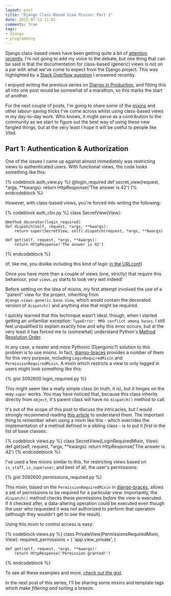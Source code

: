 ```yaml
---
layout: post
title: "Django Class-Based View Mixins: Part 1"
date: 2012-07-12 11:01
comments: true
tags:
- django
- programming
---
```


Django class-based views have been getting quite a bit of
[attention][cbv-mistake] [recently][cbv-not-mistake].
I'm not going to add my voice to the debate, but one thing that can be said is
that the documentation for class-based (generic) views is not on a par with
what we've come to expect from the Django project. This was highlighted by
a [Stack Overflow question][so-q] I answered recently.

I enjoyed writing the previous series on [Django in Production][dip], and
fitting this all into one post would be somewhat of a marathon, so this marks
the start of another.

For the next couple of posts, I'm going to share some of the
[mixins][wiki-mixins] and other labour-saving tricks I've come across whilst
using class-based views in my day-to-day work. Who knows, it might serve as
a contribution to the community as we start to figure out the best way of using
these new fangled things, but at the very least I hope it will be useful to
people like *Vlad*.

Part 1: Authentication & Authorization
--------------------------------------

One of the issues I came up against almost immediately was restricting views to
authenticated users. With functional views, the code looks something like this:

{% codeblock auth_view.py %}
@login_required
def secret_view(request, *args, **kwargs):
    return HttpResponse('The answer is 42')
{% endcodeblock %}

However, with class-based views, you're forced into writing the following:

{% codeblock auth_cbv.py %}
class SecretView(View):

    @method_decorator(login_required)
    def dispatch(self, request, *args, **kwargs):
        return super(SecretView, self).dispatch(request, *args, **kwargs)

    def get(self, request, *args, **kwargs):
        return HttpResponse('The answer is 42')
{% endcodeblock %}

(if, like me, you dislike including this kind of logic
[in the URLconf][decorate-urlconf])

Once you have more than a couple of views (one, strictly) that require this
behaviour, your ``views.py`` starts to look very *wet* indeed!

Before settling on the idea of mixins, my first attempt involved the use of
a "parent" view for the project, inheriting from
``django.views.generic.base.View``, which would contain the decorated version
of ``dispatch()`` and anything else that might be required.

I quickly learned that this technique wasn't ideal, though, when I started
getting an unfamiliar exception: ``TypeError: MRO conflict among bases``.
I still feel unqualified to explain exactly how and why this error occurs, but
at the very least it has forced me to (somewhat) understand Python's
[Method Resolution Order][mro-docs].

In any case, a neater and more Pythonic (Djangonic?) solution to this problem
is to use mixins. In fact, [django-braces][django-braces] provides a number of
them for this very purpose, including ``LoginRequiredMixin`` and
``PermissionRequiredMixin``. A mixin which restricts a view to only logged in
users might look something like this:

{% gist 3092600 login_required.py %}

This might seem like a really simple class (in truth, it is), but it hinges on
the way ``super`` works. You may have noticed that, because this class inherits
directly from ``object``, it's parent class will have no ``dispatch()`` method
to call.

It's out of the scope of this post to discuss the intricacies, but I would
strongly recommend reading [this article][super-harmful] to understand them.
The important thing to remember when using a mixin like this - which overrides
the implementation of a method defined in a sibling class - is to put it
*first* in the list of base classes:

{% codeblock views.py %}
class SecretView(LoginRequiredMixin, View):
    def get(self, request, *args, **kwargs):
        return HttpResponse('The answer is 42')
{% endcodeblock %}

I've used a few mixins similar to this, for restricting views based on
``is_staff``, ``is_superuser``, and best of all, the user's permissions:

{% gist 3092600 permissions_required.py %}

This mixin, based on the ``PermissionRequiredMixin`` in
[django-braces][django-braces], allows a set of permissions to be required for
a particular view. Importantly, the ``dispatch()`` method checks these
permissions *before* the view is executed.  If it checked after,
a data-altering operation could be executed even though the user who requested
it was not authorized to perform that operation (although they wouldn't get to
see the result).

Using this mixin to control access is easy:

{% codeblock views.py %}
class PrivateView(PermissionsRequiredMixin, View):
    required_permissions = (
        'app.view_private',
    )

    def get(self, request, *args, **kwargs):
        return HttpResponse('Permission granted!')
{% endcodeblock %}

To see all these examples and more, [check out the gist][gist].

In the next post of this series, I'll be sharing some mixins and template tags
which make *filtering and sorting* a breeze.

[cbv-mistake]: http://lukeplant.me.uk/blog/posts/djangos-cbvs-were-a-mistake/
[cbv-not-mistake]: http://www.boredomandlaziness.org/2012/05/djangos-cbvs-are-not-mistake-but.html
[so-q]: http://stackoverflow.com/questions/11171813/how-to-use-named-group-with-generic-view
[dip]: /blog/2011/11/12/django-in-production-part-1---the-stack/
[super-harmful]: https://fuhm.net/super-harmful/
[django-braces]: https://github.com/brack3t/django-braces
[wiki-mixins]: http://en.wikipedia.org/wiki/Mixin
[generic-views-docs]: https://docs.djangoproject.com/en/1.4/topics/class-based-views/
[decorate-urlconf]: https://docs.djangoproject.com/en/1.4/topics/class-based-views/#decorating-in-urlconf
[mro-docs]: https://www.python.org/download/releases/2.3/mro
[gist]: https://gist.github.com/3092600
